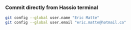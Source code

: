 ### Commit directly from Hassio terminal

```bash
git config --global user.name "Eric Matte"
git config --global user.email "eric.matte@hotmail.ca"
```
